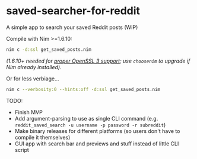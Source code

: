 # saved-searcher-for-reddit
A simple app to search your saved Reddit posts (WIP)

Compile with Nim >=1.6.10:
```sh
nim c -d:ssl get_saved_posts.nim
```
_(1.6.10+ needed for [proper OpenSSL 3 support](https://www.mail-archive.com/nim-general@lists.nim-lang.org/msg22302.html); use `choosenim` to upgrade if Nim already installed)._

Or for less verbiage...

```sh
nim c --verbosity:0 --hints:off -d:ssl get_saved_posts.nim
```

TODO:
- Finish MVP
- Add argument-parsing to use as single CLI command (e.g. `reddit_saved_search -u username -p password -r subreddit`)
- Make binary releases for different platforms (so users don't have to compile it themselves)
- GUI app with search bar and previews and stuff instead of little CLI script
